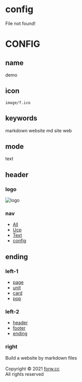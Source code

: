 # config

File not found!

# CONFIG

## name

demo

## icon

`image/f.ico`

## keywords

markdown website md site web

## mode

text

## header

### logo

![logo](image/logo.png)

### nav

- [All](index.php)
- [Ucp](index.php?f=ucp)
- [Text](index.php?f=text)
- [config](index.php?f=config)

## ending

### left-1

- [page](index.php?f=page)
- [unit](index.php?f=unit)
- [card](index.php?f=card)
- [pop](index.php?f=pop)

### left-2

- [header](index.php?f=header)
- [footer](index.php?f=footer)
- [ending](index.php?f=ending)

### right

Build a website by markdown files  
<br>
Copyright © 2021 [forw.cc](http://forw.cc)   
All rights reserved  

